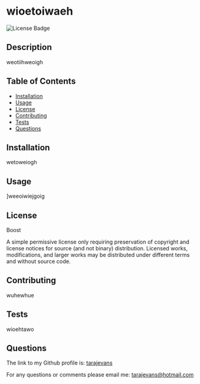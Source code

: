 
# wioetoiwaeh
![License Badge](https://img.shields.io/badge/license-BOOST-brightgreen)
## Description
weotiihweoigh
## Table of Contents
- [Installation](#installation)
- [Usage](#usage)
- [License](#license)
- [Contributing](#contributing)
- [Tests](#tests)
- [Questions](#questions)
## Installation
wetoweiogh
## Usage
]weeoiwiejgoig
## License
Boost

A simple permissive license only requiring preservation of copyright and license notices for source (and not binary) distribution. Licensed works, modifications, and larger works may be distributed under different terms and without source code.
## Contributing
wuhewhue
## Tests
wioehtawo
## Questions
The link to my Github profile is:
[tarajevans]("https://github.com/tarajevans")

For any questions or comments please email me:
tarajevans@hotmail.com
